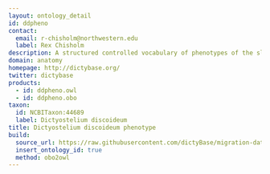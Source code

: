 ```yaml
---
layout: ontology_detail
id: ddpheno
contact:
  email: r-chisholm@northwestern.edu
  label: Rex Chisholm
description: A structured controlled vocabulary of phenotypes of the slime-mould <i>Dictyostelium discoideum</i>.
domain: anatomy
homepage: http://dictybase.org/
twitter: dictybase
products:
  - id: ddpheno.owl
  - id: ddpheno.obo
taxon:
  id: NCBITaxon:44689
  label: Dictyostelium discoideum
title: Dictyostelium discoideum phenotype
build:
  source_url: https://raw.githubusercontent.com/dictyBase/migration-data/master/ontologies/dicty_phenotypes.obo
  insert_ontology_id: true
  method: obo2owl
---
```



